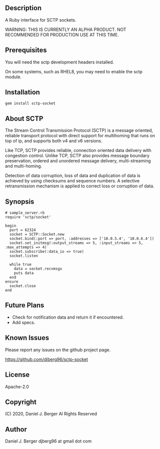 ## Description

A Ruby interface for SCTP sockets.

WARNING: THIS IS CURRENTLY AN ALPHA PRODUCT. NOT RECOMMENDED FOR PRODUCTION USE AT THIS TIME.

## Prerequisites

You will need the sctp development headers installed.

On some systems, such as RHEL8, you may need to enable the sctp module.

## Installation

  `gem install sctp-socket`

## About SCTP

The Stream Control Transmission Protocol (SCTP) is a message oriented, reliable
transport protocol with direct support for multihoming that runs on top of ip,
and supports both v4 and v6 versions.

Like TCP, SCTP provides reliable, connection oriented data delivery with
congestion control. Unlike TCP, SCTP also provides message boundary preservation,
ordered and unordered message delivery, multi-streaming and multi-homing.

Detection of data corruption, loss of data and duplication of data is achieved
by using checksums and sequence numbers. A selective retransmission mechanism
is applied to correct loss or corruption of data.

## Synopsis

```
# sample_server.rb
require 'sctp/socket'

begin
  port = 62324
  socket = SCTP::Socket.new
  socket.bind(:port => port, :addresses => ['10.0.5.4', '10.0.6.4'])
  socket.set_initmsg(:output_streams => 5, :input_streams => 5, :max_attempts => 4)
  socket.subscribe(:data_io => true)
  socket.listen

  while true
    data = socket.recvmsgx
    puts data
  end
ensure
  socket.close
end
```

## Future Plans

* Check for notification data and return it if encountered.
* Add specs.

## Known Issues

Please report any issues on the github project page.

  https://github.com/djberg96/sctp-socket

## License

Apache-2.0

## Copyright

(C) 2020, Daniel J. Berger
Al Rights Reserved

## Author

Daniel J. Berger
djberg96 at gmail dot com
